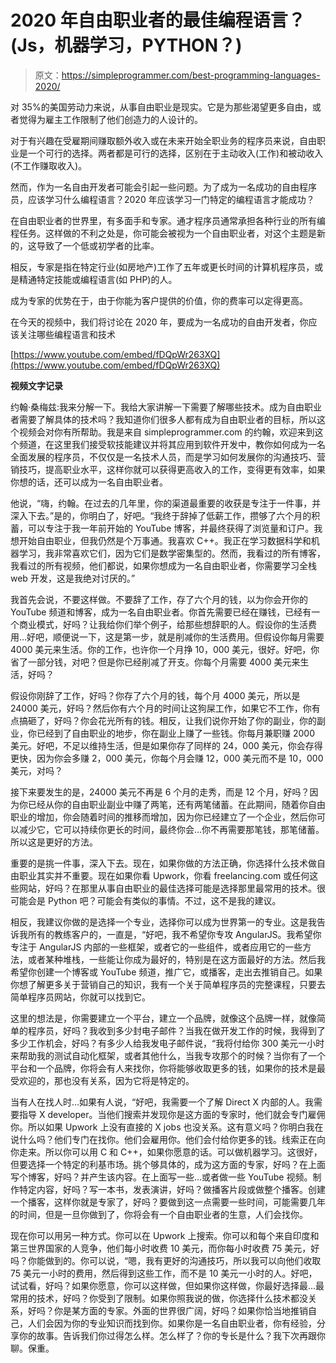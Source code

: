 # 2020 年自由职业者的最佳编程语言？(Js，机器学习，PYTHON？)

> 原文：<https://simpleprogrammer.com/best-programming-languages-2020/>

对 35%的美国劳动力来说，从事自由职业是现实。它是为那些渴望更多自由，或者觉得为雇主工作限制了他们创造力的人设计的。

对于有兴趣在受雇期间赚取额外收入或在未来开始全职业务的程序员来说，自由职业是一个可行的选择。两者都是可行的选择，区别在于主动收入(工作)和被动收入(不工作赚取收入)。

然而，作为一名自由开发者可能会引起一些问题。为了成为一名成功的自由程序员，应该学习什么编程语言？2020 年应该学习一门特定的编程语言才能成功？

在自由职业者的世界里，有多面手和专家。通才程序员通常承担各种行业的所有编程任务。这样做的不利之处是，你可能会被视为一个自由职业者，对这个主题是新的，这导致了一个低或初学者的比率。

相反，专家是指在特定行业(如房地产)工作了五年或更长时间的计算机程序员，或是精通特定技能或编程语言(如 PHP)的人。

成为专家的优势在于，由于你能为客户提供的价值，你的费率可以定得更高。

在今天的视频中，我们将讨论在 2020 年，要成为一名成功的自由开发者，你应该关注哪些编程语言和技术

[https://www.youtube.com/embed/fDQpWr263XQ](https://www.youtube.com/embed/fDQpWr263XQ)

**视频文字记录**

约翰·桑梅兹:我来分解一下。我给大家讲解一下需要了解哪些技术。成为自由职业者需要了解具体的技术吗？我知道你们很多人都有成为自由职业者的目标，所以这个视频会对你有所帮助。我是来自 simpleprogrammer.com 的约翰，欢迎来到这个频道，在这里我们接受软技能建议并将其应用到软件开发中，教你如何成为一名全面发展的程序员，不仅仅是一名技术人员，而是学习如何发展你的沟通技巧、营销技巧，提高职业水平，这样你就可以获得更高收入的工作，变得更有效率，如果你想的话，还可以成为一名自由职业者。

他说，“嗨，约翰。在过去的几年里，你的渠道最重要的收获是专注于一件事，并深入下去。”是的，你明白了，好吧。“我终于辞掉了低薪工作，攒够了六个月的积蓄，可以专注于我一年前开始的 YouTube 博客，并最终获得了浏览量和订户。我想开始自由职业，但我仍然是个万事通。我喜欢 C++。我正在学习数据科学和机器学习，我非常喜欢它们，因为它们是数学密集型的。然而，我看过的所有博客，我看过的所有视频，他们都说，如果你想成为一名自由职业者，你需要学习全栈 web 开发，这是我绝对讨厌的。”

我首先会说，不要这样做。不要辞了工作，存了六个月的钱，以为你会开你的 YouTube 频道和博客，成为一名自由职业者。你首先需要已经在赚钱，已经有一个商业模式，好吗？让我给你们举个例子，给那些想辞职的人。假设你的生活费用…好吧，顺便说一下，这是第一步，就是削减你的生活费用。但假设你每月需要 4000 美元来生活。你的工作，也许你一个月挣 10，000 美元，很好。好吧，你省了一部分钱，对吧？但是你已经削减了开支。你每个月需要 4000 美元来生活，好吗？

假设你刚辞了工作，好吗？你存了六个月的钱，每个月 4000 美元，所以是 24000 美元，好吗？然后你有六个月的时间让这狗屎工作，如果它不工作，你有点搞砸了，好吗？你会花光所有的钱。相反，让我们说你开始了你的副业，你的副业，你已经到了自由职业的地步，你在副业上赚了一些钱。你每月兼职赚 2000 美元。好吧，不足以维持生活，但是如果你存了同样的 24，000 美元，你会存得更快，因为你会多赚 2，000 美元，你每个月会赚 12，000 美元而不是 10，000 美元，对吗？

接下来要发生的是，24000 美元不再是 6 个月的走秀，而是 12 个月，好吗？因为你已经从你的自由职业副业中赚了两笔，还有两笔储蓄。在此期间，随着你自由职业的增加，你会随着时间的推移而增加，因为你已经建立了一个企业，然后你可以减少它，它可以持续你更长的时间，最终你会…你不再需要那笔钱，那笔储蓄。所以这是更好的方法。

重要的是挑一件事，深入下去。现在，如果你做的方法正确，你选择什么技术做自由职业其实并不重要。现在如果你看 Upwork，你看 freelancing.com 或任何这些网站，好吗？在那里从事自由职业的最佳选择可能是选择那里最常用的技术。很可能会是 Python 吧？可能会有类似的事情。不过，这不是我的建议。

相反，我建议你做的是选择一个专业，选择你可以成为世界第一的专业。这是我告诉我所有的教练客户的，一直是，“好吧，我不希望你专攻 AngularJS。我希望你专注于 AngularJS 内部的一些框架，或者它的一些组件，或者应用它的一些方法，或者某种堆栈，一些能让你成为最好的，特别是在这方面最好的方法。然后我希望你创建一个博客或 YouTube 频道，推广它，或播客，走出去推销自己。如果你想了解更多关于营销自己的知识，我有一个关于简单程序员的完整课程，只要去简单程序员网站，你就可以找到它。

这里的想法是，你需要建立一个平台，建立一个品牌，就像这个品牌一样，就像简单的程序员，好吗？我收到多少封电子邮件？当我在做开发工作的时候，我得到了多少工作机会，好吗？有多少人给我发电子邮件说，“我将付给你 300 美元一小时来帮助我的测试自动化框架，或者其他什么，当我专攻那个的时候？当你有了一个平台和一个品牌，你将会有人来找你，你将能够收取更多的钱，如果你的技术是最受欢迎的，那也没有关系，因为它将是特定的。

当有人在找人时…如果有人说，“好吧，我需要一个了解 Direct X 内部的人。我需要指导 X developer。当他们搜索并发现你是这方面的专家时，他们就会专门雇佣你。所以如果 Upwork 上没有直接的 X jobs 也没关系。这有意义吗？你明白我在说什么吗？他们专门在找你。他们会雇用你。他们会付给你更多的钱。线索正在向你走来。所以你可以用 C 和 C++，如果你愿意的话。可以做机器学习。这很好，但要选择一个特定的利基市场。挑个够具体的，成为这方面的专家，好吗？在上面写个博客，好吗？并产生该内容。在上面写一些…或者做一些 YouTube 视频。制作特定内容，好吗？写一本书，发表演讲，好吗？做播客片段或做整个播客。创建一个播客，这样你就是专家了，好吗？要做到这一点需要一些时间，可能需要几年的时间，但是一旦你做到了，你将会有一个自由职业者的生意，人们会找你。

现在你可以用另一种方式。你可以在 Upwork 上搜索。你可以和每个来自印度和第三世界国家的人竞争，他们每小时收费 10 美元，而你每小时收费 75 美元，好吗？你能做到的。你可以说，“嗯，我有更好的沟通技巧，所以我可以向他们收取 75 美元一小时的费用，然后得到这些工作，而不是 10 美元一小时的人。好吧，试试看，好吗？如果你愿意，你可以这样做，但如果你这样做，你最好选择最…最常用的技术，好吗？你受到了限制。如果你照我说的做，你选择什么技术都没关系，好吗？你是某方面的专家。外面的世界很广阔，好吗？如果你恰当地推销自己，人们会因为你的专业知识而找到你。如果你是一名自由职业者，你有经验，分享你的故事。告诉我们你过得怎么样。怎么样了？你的专长是什么？我下次再跟你聊。保重。